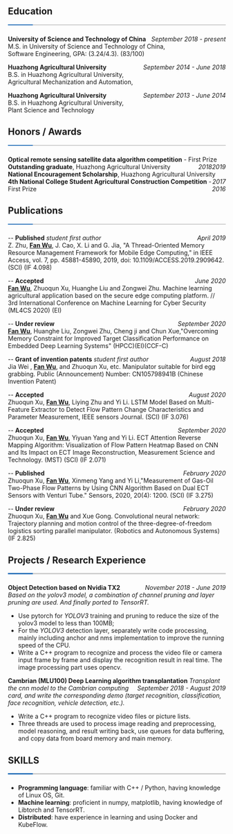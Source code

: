<!-- <h1 align = "center">Fan Wu</h1>
<center> University of Science and Technology of China, Anhui 230026, China</center> -->

## Education ![](./split.png)
**University of Science and Technology of China**  <span style="float:right" face="italic"> *September 2018 - present* </span> <br> M.S. in University of Science and Technology of China, <br> Software Engineering, GPA: (3.24/4.3).  (83/100)

**Huazhong Agricultural University** <span style="float:right" face="italic"> *September 2014 - June 2018* </span> <br> B.S. in Huazhong Agricultural University, <br> Agricultural Mechanization and Automation,

**Huazhong Agricultural University** <span style="float:right" face="italic"> *September 2013 - June 2014* </span> <br>  B.S. in Huazhong Agricultural University, <br> Plant Science and Technology

<span style="float:right" face="italic"> </span>



## Honors / Awards ![](./split.png)

**Optical remote sensing satellite data algorithm competition** - First Prize <span style="float:right" face="italic"> *2019* </span>
<br>
**Outstanding graduate**, Huazhong Agricultural University <span style="float:right" face="italic"> *2018* </span>
<br>
**National Encouragement Scholarship**, Huazhong Agricultural University <span style="float:right" face="italic"> *2017* </span>
<br>
**4th National College Student Agricultural Construction Competition** - First Prize <span style="float:right" face="italic"> *2016* </span>


## Publications  ![](./split.png)
-- **Published** *student first author* <span style="float:right" face="italic"> *April  2019* </span> <br>
Z. Zhu, **<u>Fan Wu</u>**, J. Cao, X. Li and G. Jia, "A Thread-Oriented Memory Resource Management Framework for Mobile Edge Computing," in IEEE Access, vol. 7, pp. 45881-45890, 2019, doi: 10.1109/ACCESS.2019.2909642. (SCI) (IF 4.098)

-- **Accepted**  <span style="float:right" face="italic"> *June 2020* </span> <br>
**<u>Fan Wu</u>**, Zhuoqun Xu, Huanghe Liu and Zongwei Zhu. Machine learning agricultural application based on the secure edge computing platform. // 3rd International Conference on Machine Learning for Cyber Security (ML4CS 2020) (EI)

-- **Under review**  <span style="float:right" face="italic"> *September 2020* </span> <br>
**<u>Fan Wu</u>**, Huanghe Liu, Zongwei Zhu, Cheng ji and Chun Xue,"Overcoming Memory Constraint for Improved Target Classification Performance on Embedded Deep Learning Systems"
(HPCC)(EI)(CCF-C)

-- **Grant of invention patents**  *student first author* <span style="float:right" face="italic"> *August 2018* </span> <br>
Jia Wei , **<u>Fan Wu</u>**, and Zhuoqun Xu, etc. Manipulator suitable for bird egg grabbing. Public (Announcement) Number: CN105798941B (Chinese Invention Patent) 

-- **Accepted**  <span style="float:right" face="italic"> *August 2020* </span> <br>
Zhuoqun Xu, **<u>Fan Wu</u>**, Liying Zhu and Yi Li. LSTM Model Based on Multi-Feature Extractor to Detect Flow Pattern Change Characteristics and Parameter Measurement, IEEE sensors Journal. (SCI) (IF 3.076) 

-- **Accepted**  <span style="float:right" face="italic"> *September 2020* </span> <br>
Zhuoqun Xu, **<u>Fan Wu</u>**, Yiyuan Yang and Yi Li. ECT Attention Reverse Mapping Algorithm: Visualization of Flow Pattern Heatmap Based on CNN and Its Impact on ECT Image Reconstruction, Measurement Science and Technology. (MST) (SCI) (IF 2.071)  

-- **Published**  <span style="float:right" face="italic"> *February  2020* </span> <br>
Zhuoqun Xu, **<u>Fan Wu</u>**, Xinmeng Yang and Yi Li,"Measurement of Gas-Oil Two-Phase
Flow Patterns by Using CNN Algorithm Based on Dual ECT Sensors with Venturi
Tube." Sensors, 2020, 20(4): 1200. (SCI) (IF 3.275)  

-- **Under review**  <span style="float:right" face="italic"> *February 2020* </span> <br>
Zhuoqun Xu, **<u>Fan Wu</u>** and Xue Gong. Convolutional neural network: Trajectory planning and motion control of the three-degree-of-freedom logistics sorting parallel manipulator. (Robotics and Autonomous Systems) (IF 2.825)     

## Projects / Research Experience ![](./split.png)
**Object Detection based on Nvidia TX2** <span style="float:right" face="italic"> *November 2018 - June 2019* </span> <br>
*Based on the yolov3 model, a combination of channel pruning and layer pruning are used. And finally ported to TensorRT.* <bar>

* Use pytorch for *YOLOV3* training and pruning to reduce the size of the yolov3 model to less than 100MB;
* For the *YOLOV3* detection layer, separately write code processing, mainly including anchor and nms implementation to improve the running speed of the CPU.
* Write a C++ program to recognize and process the video file or camera input frame by frame and display the recognition result in real time. The image processing part uses opencv.

**Cambrian (MLU100) Deep Learning algorithm transplantation** <span style="float:right" face="italic"> *September 2018 - August 2019* </span> <bar>
*Transplant the cnn model to the Cambrian computing card, and write the corresponding demo (target recognition, classification, face recognition, vehicle detection, etc.).* <bar>

*  Write a C++ program to recognize video files or picture lists.
*  Three threads are used to process image reading and preprocessing, model reasoning, and result writing back, use queues for data buffering, and copy data from board memory and main memory.

## SKILLS ![](./split.png)
* **Programming language**: familiar with C++ / Python, having knowledge of Linux OS, Git.
* **Machine learning**: proficient in numpy, matplotlib, having knowledge of Libtorch and TensorRT.
* **Distributed**: have experience in learning and using Docker and KubeFlow.






